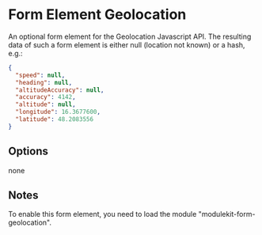Form Element Geolocation
========================
An optional form element for the Geolocation Javascript API. The resulting data of such a form element is either null (location not known) or a hash, e.g.:
```json
{
  "speed": null,
  "heading": null,
  "altitudeAccuracy": null,
  "accuracy": 4142,
  "altitude": null,
  "longitude": 16.3677600,
  "latitude": 48.2083556
}
```

Options
-------
none

Notes
-----
To enable this form element, you need to load the module
"modulekit-form-geolocation".

